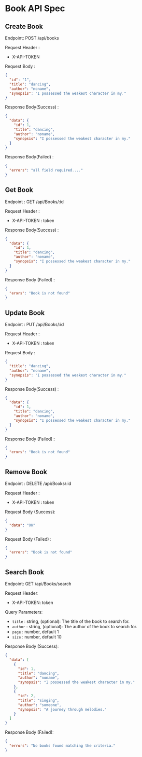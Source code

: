 # Book API Spec

## Create Book

Endpoint: POST /api/books

Request Header :

- X-API-TOKEN

Request Body :

```json
{
  "id": "1",
  "title": "dancing",
  "author": "noname",
  "synopsis": "I possessed the weakest character in my."
}
```

Response Body(Success) :

```json
{
  "data": {
    "id": 1,
    "title": "dancing",
    "author": "noname",
    "synopsis": "I possessed the weakest character in my."
  }
}
```

Response Body(Failed) :

```json
{
  "errors": "all field required...."
}
```

## Get Book

Endpoint : GET /api/Books/:id

Request Header :

- X-API-TOKEN : token

Response Body(Success) :

```json
{
  "data": {
    "id": 1,
    "title": "dancing",
    "author": "noname",
    "synopsis": "I possessed the weakest character in my."
  }
}
```

Response Body (Failed) :

```json
{
  "erors": "Book is not found"
}
```

## Update Book

Endpoint : PUT /api/Books/:id

Request Header :

- X-API-TOKEN : token

Request Body :

```json
{
  "title": "dancing",
  "author": "noname",
  "synopsis": "I possessed the weakest character in my."
}
```

Response Body(Success) :

```json
{
  "data": {
    "id": 1,
    "title": "dancing",
    "author": "noname",
    "synopsis": "I possessed the weakest character in my."
  }
}
```

Response Body (Failed) :

```json
{
  "erors": "Book is not found"
}
```

## Remove Book

Endpoint : DELETE /api/Books/:id

Request Header :

- X-API-TOKEN : token

Request Body (Success):

```json
{
  "data": "OK"
}
```

Request Body (Failed) :

```json
{
  "errors": "Book is not found"
}
```

## Search Book

Endpoint: GET /api/Books/search

Request Header:

- X-API-TOKEN: token

Query Parameters:

- `title` : string, (optional): The title of the book to search for.
- `author` : string, (optional): The author of the book to search for.
- `page` : number, default 1
- `size` : number, default 10

Response Body (Success):

```json
{
  "data": [
    {
      "id": 1,
      "title": "dancing",
      "author": "noname",
      "synopsis": "I possessed the weakest character in my."
    },
    {
      "id": 2,
      "title": "singing",
      "author": "someone",
      "synopsis": "A journey through melodies."
    }
  ]
}
```

Response Body (Failed):

```json
{
  "errors": "No books found matching the criteria."
}
```
